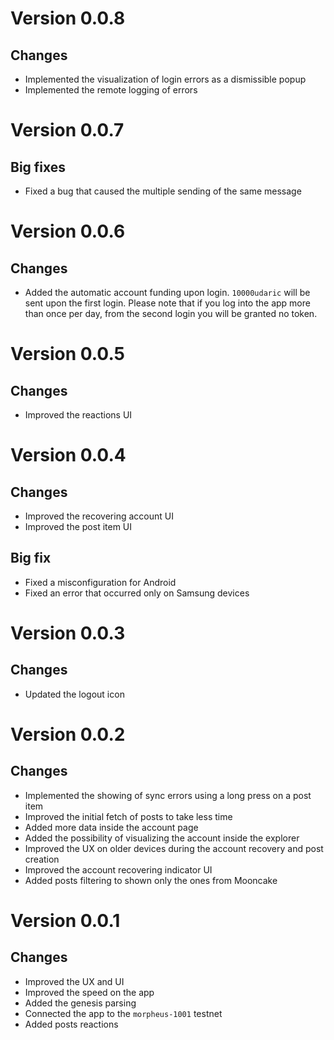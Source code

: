 # Version 0.0.8
## Changes
- Implemented the visualization of login errors as a dismissible popup
- Implemented the remote logging of errors

# Version 0.0.7
## Big fixes
- Fixed a bug that caused the multiple sending of the same message

# Version 0.0.6
## Changes
- Added the automatic account funding upon login. 
  `10000udaric` will be sent upon the first login. Please note that if you log into the app more than once per day, from the second login you will be granted no token.

# Version 0.0.5
## Changes
- Improved the reactions UI

# Version 0.0.4
## Changes 
- Improved the recovering account UI
- Improved the post item UI

## Big fix
- Fixed a misconfiguration for Android
- Fixed an error that occurred only on Samsung devices

# Version 0.0.3
## Changes 
- Updated the logout icon

# Version 0.0.2
## Changes
- Implemented the showing of sync errors using a long press on a post item
- Improved the initial fetch of posts to take less time
- Added more data inside the account page 
- Added the possibility of visualizing the account inside the explorer
- Improved the UX on older devices during the account recovery and post creation 
- Improved the account recovering indicator UI
- Added posts filtering to shown only the ones from Mooncake

# Version 0.0.1
## Changes
- Improved the UX and UI
- Improved the speed on the app
- Added the genesis parsing
- Connected the app to the `morpheus-1001` testnet
- Added posts reactions